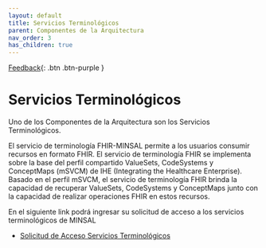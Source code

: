 ```yaml
---
layout: default
title: Servicios Terminológicos
parent: Componentes de la Arquitectura
nav_order: 3
has_children: true
---
```


[Feedback](https://forms.office.com/Pages/ResponsePage.aspx?id=fNVEdMgE3kKggd2JmvKSLktJxloj9ylNpaUWGFAhPiRUNk8xN0FBS084TEgwWk1VUTBBNUpTSFFNMSQlQCN0PWcu){: .btn .btn-purple }

# Servicios Terminológicos

Uno de los Componentes de la Arquitectura son los Servicios Terminológicos. 

El servicio de terminología FHIR-MINSAL permite a los usuarios consumir recursos en formato FHIR. El servicio de terminología  FHIR se implementa sobre la base del perfil compartido ValueSets, CodeSystems y ConceptMaps (mSVCM) de IHE (Integrating the Healthcare Enterprise). Basado en el perfil mSVCM, el servicio de terminología FHIR brinda la capacidad de recuperar ValueSets, CodeSystems y ConceptMaps junto con la capacidad de realizar operaciones FHIR en estos recursos.

En el siguiente link podrá ingresar su solicitud de acceso a los servicios terminológicos de MINSAL

* [Solicitud de Acceso Servicios Terminológicos](https://forms.office.com/r/E7AaQWZMUc)

